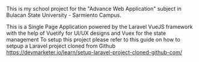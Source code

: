 This is my school project for the "Advance Web Application" subject
in Bulacan State University - Sarmiento Campus.

This is a Single Page Application powered by the Laravel VueJS framework
with the help of Vuetify for UI/UX designs and Vuex for the state management
To setup this project please refer to this guide on how to setpup a Laravel project
cloned from Github https://devmarketer.io/learn/setup-laravel-project-cloned-github-com/
